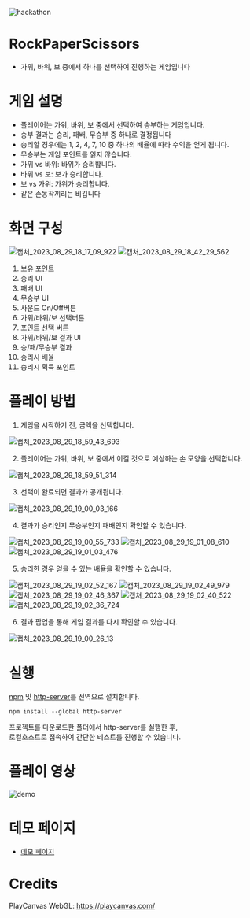 ![hackathon](https://user-images.githubusercontent.com/109493423/196602490-c73a44f0-16f8-4321-9538-244b3e6fc09d.png)

# RockPaperScissors

- 가위, 바위, 보 중에서 하나를 선택하여 진행하는 게임입니다

# 게임 설명

- 플레이어는 가위, 바위, 보 중에서 선택하여 승부하는 게임입니다.
- 승부 결과는 승리, 패배, 무승부 중 하나로 결정됩니다
- 승리할 경우에는 1, 2, 4, 7, 10 중 하나의 배율에 따라 수익을 얻게 됩니다.
- 무승부는 게임 포인트를 잃지 않습니다.
- 가위 vs 바위: 바위가 승리합니다. 
- 바위 vs 보: 보가 승리합니다.
- 보 vs 가위: 가위가 승리합니다. 
- 같은 손동작끼리는 비깁니다

# 화면 구성

![캡처_2023_08_29_18_17_09_922](https://github.com/mossland/Hackathon/assets/13128375/941fce59-0711-427d-be00-3a646e9f6986)
![캡처_2023_08_29_18_42_29_562](https://github.com/mossland/Hackathon/assets/13128375/191c4b79-d125-470b-8ce2-63da86791ccc)

1. 보유 포인트
2. 승리 UI
3. 패배 UI
4. 무승부 UI
5. 사운드 On/Off버튼
6. 가위/바위/보 선택버튼
7. 포인트 선택 버튼
8. 가위/바위/보 결과 UI
9. 승/패/무승부 결과
10. 승리시 배율
11. 승리시 획득 포인트

# 플레이 방법
1. 게임을 시작하기 전, 금액을 선택합니다.

![캡처_2023_08_29_18_59_43_693](https://github.com/mossland/Hackathon/assets/13128375/0c6b882b-70cf-4561-a7da-2e839257bf42)

2. 플레이어는 가위, 바위, 보 중에서 이길 것으로 예상하는 손 모양을 선택합니다.

![캡처_2023_08_29_18_59_51_314](https://github.com/mossland/Hackathon/assets/13128375/44bda366-8224-414f-a785-1d28d6517d83)

3. 선택이 완료되면 결과가 공개됩니다.

![캡처_2023_08_29_19_00_03_166](https://github.com/mossland/Hackathon/assets/13128375/d2afa1a4-69c3-4fd0-a3c9-df886f10ec5d)

4. 결과가 승리인지 무승부인지 패배인지 확인할 수 있습니다.

![캡처_2023_08_29_19_00_55_733](https://github.com/mossland/Hackathon/assets/13128375/6ff7ccd3-8878-4c31-8ee1-cb2d6070aaa2)
![캡처_2023_08_29_19_01_08_610](https://github.com/mossland/Hackathon/assets/13128375/a1a5bb4d-ff10-4518-94b1-cd11f7b44329)
![캡처_2023_08_29_19_01_03_476](https://github.com/mossland/Hackathon/assets/13128375/b6164074-9581-4b7c-8b89-9f86bd809620)

5. 승리한 경우 얻을 수 있는 배율을 확인할 수 있습니다.

![캡처_2023_08_29_19_02_52_167](https://github.com/mossland/Hackathon/assets/13128375/fad25da2-b6e1-4f29-97b9-9b9b8df9b42a)
![캡처_2023_08_29_19_02_49_979](https://github.com/mossland/Hackathon/assets/13128375/b4aec892-18ca-44e8-b64d-744ae9e42d25)
![캡처_2023_08_29_19_02_46_367](https://github.com/mossland/Hackathon/assets/13128375/8246ef9c-9c63-4315-9779-57b3f71e8c84)
![캡처_2023_08_29_19_02_40_522](https://github.com/mossland/Hackathon/assets/13128375/61ed6f0d-dbbe-471f-a778-214a288e8b89)
![캡처_2023_08_29_19_02_36_724](https://github.com/mossland/Hackathon/assets/13128375/14145435-bce3-4cbe-be57-0162cded7ce5)

6. 결과 팝업을 통해 게임 결과를 다시 확인할 수 있습니다.

![캡처_2023_08_29_19_00_26_13](https://github.com/mossland/Hackathon/assets/13128375/b62ad6cd-9dba-4361-9aff-d3b36a7eba07)


# 실행

[npm](https://www.npmjs.com) 및 [http-server](https://www.npmjs.com/package/http-server)를 전역으로 설치합니다.
```
npm install --global http-server
```

프로젝트를 다운로드한 폴더에서 http-server를 실행한 후,   
로컬호스트로 접속하여 간단한 테스트를 진행할 수 있습니다.

# 플레이 영상

![demo](https://github.com/mossland/Hackathon/assets/13128375/ef429832-366e-488e-8fe6-d80ff929158d)

# 데모 페이지
- [데모 페이지](http://asset.moss.land/RockPaperScissors/index.html)

# Credits
PlayCanvas WebGL: https://playcanvas.com/



